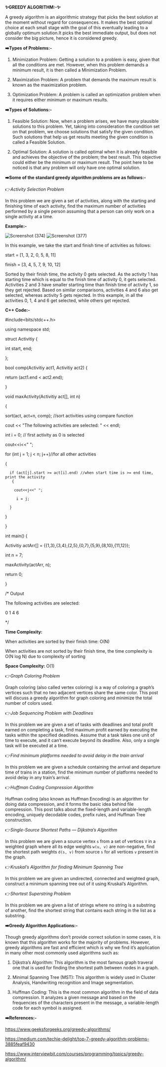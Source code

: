**:sparkles:GREEDY ALGORITHM:-:sparkles:**

A greedy algorithm is an algorithmic strategy that picks the best solution at the moment without regard for consequences. It makes the best optimal choice at each small stage with the goal of this eventually leading to a globally optimum solution.It picks the best immediate output, but does not consider the big picture, hence it is considered greedy.


**:arrow_right:Types of Problems:-**

1) Minimization Problem: Getting a solution to a problem is easy, given that all the conditions are met. However, when this problem demands a minimum result, it is then called a Minimization Problem.

2) Maximization Problem: A problem that demands the maximum result is known as the maximization problem.

3) Optimization Problem: A problem is called an optimization problem when it requires either minimum or maximum results.

**:arrow_right:Types of Solutions:-**

1) Feasible Solution: Now, when a problem arises, we have many plausible solutions to this problem. Yet, taking into consideration the condition set on that problem, we choose solutions that satisfy the given condition. Such solutions that help us get results meeting the given condition is called a Feasible Solution.

2) Optimal Solution: A solution is called optimal when it is already feasible and achieves the objective of the problem; the best result. This objective could either be the minimum or maximum result. The point here to be noticed is that any problem will only have one optimal solution.

**:arrow_right:Some of the standard greedy algorithm problems are as follows:-**

:point_right:*Activity Selection Problem*

In this problem we are given a set of activities, along with the starting and finishing time of each activity, find the maximum number of activities performed by a single person assuming that a person can only work on a single activity at a time.

**Example:-**

![Screenshot (374)](https://user-images.githubusercontent.com/72224843/139629616-77279050-a498-4203-9533-c1ab861ca823.png)
![Screenshot (377)](https://user-images.githubusercontent.com/72224843/139637219-81eb3710-471e-4b7b-8eba-d27342e505c6.png)

In this example, we take the start and finish time of activities as follows:

start = [1, 3, 2, 0, 5, 8, 11]

finish = [3, 4, 5, 7, 9, 10, 12]

Sorted by their finish time, the activity 0 gets selected. As the activity 1 has starting time which is equal to the finish time of activity 0, it gets selected. Activities 2 and 3 have smaller starting time than finish time of activity 1, so they get rejected. Based on similar comparisons, activities 4 and 6 also get selected, whereas activity 5 gets rejected. In this example, in all the activities 0, 1, 4 and 6 get selected, while others get rejected.

**C++ Code:-**

#include<bits/stdc++.h>

using namespace std;

struct Activitiy 
{

   int start, end;
   
};

bool comp(Activitiy act1, Activitiy act2) 
{

   return (act1.end < act2.end);
   
}

void maxActivity(Activitiy act[], int n) 

{

   sort(act, act+n, comp); //sort activities using compare function

   cout << "The following activities are selected: " << endl;
   
   int i = 0;	// first activity as 0 is selected
   
   cout<<i<<" ";

   for (int j = 1; j < n; j++)//for all other activities
   
  { 
  
      if (act[j].start >= act[i].end) //when start time is >= end time, print the activity
       { 
       
        cout<<j<<" ";
        
         i = j;
         
      }
      
   }
   
}

int main()
{

   Activitiy actArr[] = {{1,3},{3,4},{2,5},{0,7},{5,9},{8,10},{11,12}};
   
   int n = 7;
   
   maxActivity(actArr, n);
   
   return 0;
   
}
  
/* Output

The following activities are selected:

0 1 4 6

*/ 
  
**Time Complexity:**

When activities are sorted by their finish time: O(N)

When activities are not sorted by their finish time, the time complexity is O(N log N) due to complexity of sorting
  
**Space Complexity:** O(1)
   
:point_right:*Graph Coloring Problem*

Graph coloring (also called vertex coloring) is a way of coloring a graph’s vertices such that no two adjacent vertices share the same color. This post will discuss a greedy algorithm for graph coloring and minimize the total number of colors used.

:point_right:*Job Sequencing Problem with Deadlines*

In this problem we are given a set of tasks with deadlines and total profit earned on completing a task, find maximum profit earned by executing the tasks within the specified deadlines. Assume that a task takes one unit of time to execute, and it can’t execute beyond its deadline. Also, only a single task will be executed at a time.

:point_right:*Find minimum platforms needed to avoid delay in the train arrival*

In this problem we are given a schedule containing the arrival and departure time of trains in a station, find the minimum number of platforms needed to avoid delay in any train’s arrival.

:point_right:*Huffman Coding Compression Algorithm*

Huffman coding (also known as Huffman Encoding) is an algorithm for doing data compression, and it forms the basic idea behind file compression. This post talks about the fixed-length and variable-length encoding, uniquely decodable codes, prefix rules, and Huffman Tree construction.

:point_right:*Single-Source Shortest Paths — Dijkstra’s Algorithm*

In this problem we are given a source vertex `s` from a set of vertices `V` in a weighted graph where all its edge weights `w(u, v)` are non-negative, find the shortest path weights `d(s, v)` from source `s` for all vertices `v` present in the graph.
  
:point_right:*Kruskal’s Algorithm for finding Minimum Spanning Tree*

In this problem we are given an undirected, connected and weighted graph, construct a minimum spanning tree out of it using Kruskal’s Algorithm. 

:point_right:*Shortest Superstring Problem*

In this problem we are given a list of strings where no string is a substring of another, find the shortest string that contains each string in the list as a substring.


**:arrow_right:Greedy Algorithm Applications:-**

Though greedy algorithms don’t provide correct solution in some cases, it is known that this algorithm works for the majority of problems. However, greedy algorithms are fast and efficient which is why we find it’s application in many other most commonly used algorithms such as:

1) Dijkstra’s Algorithm: This algorithm is the most famous graph traveral one that is used for finding the shortest path between nodes in a graph.

2) Minimal Spanning Tree (MST): This algorithm is widely used in Cluster Analysis, Handwriting recognition and Image segmentation.

3) Huffman Coding: This is the most common algorithm in the field of data compression. It analyzes a given message and based on the frequencies of the characters present in the message, a variable-length code for each symbol is assigned.


**:arrow_right:References:-**

https://www.geeksforgeeks.org/greedy-algorithms/

https://medium.com/techie-delight/top-7-greedy-algorithm-problems-3885feaf9430

https://www.interviewbit.com/courses/programming/topics/greedy-algorithm/
